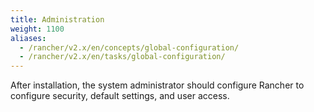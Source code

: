 ```yaml
---
title: Administration
weight: 1100
aliases:
  - /rancher/v2.x/en/concepts/global-configuration/
  - /rancher/v2.x/en/tasks/global-configuration/
---
```


After installation, the system administrator should configure Rancher to configure security, default settings, and user access.
